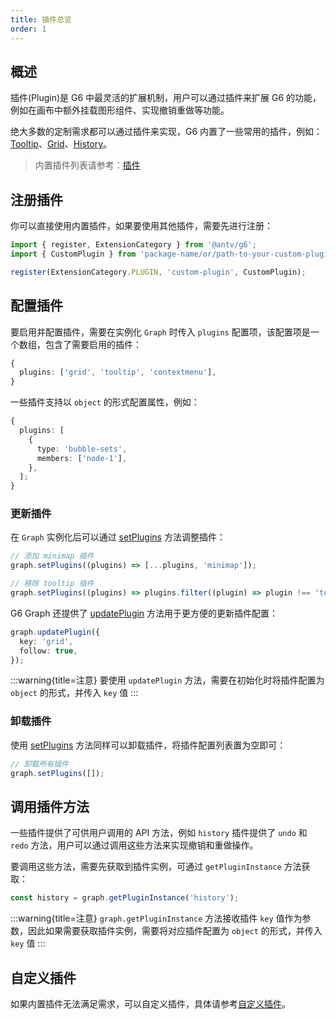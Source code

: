 ```yaml
---
title: 插件总览
order: 1
---
```


## 概述

插件(Plugin)是 G6 中最灵活的扩展机制，用户可以通过插件来扩展 G6 的功能，例如在画布中额外挂载图形组件、实现撤销重做等功能。

绝大多数的定制需求都可以通过插件来实现，G6 内置了一些常用的插件，例如：[Tooltip](/manual/plugin/build-in/tooltip)、[Grid](/manual/plugin/build-in/grid)、[History](/manual/plugin/build-in/history)。

> 内置插件列表请参考：[插件](/manual/plugin/build-in/overview)

## 注册插件

你可以直接使用内置插件，如果要使用其他插件，需要先进行注册：

```typescript
import { register, ExtensionCategory } from '@antv/g6';
import { CustomPlugin } from 'package-name/or/path-to-your-custom-plugin';

register(ExtensionCategory.PLUGIN, 'custom-plugin', CustomPlugin);
```

## 配置插件

要启用并配置插件，需要在实例化 `Graph` 时传入 `plugins` 配置项，该配置项是一个数组，包含了需要启用的插件：

```typescript
{
  plugins: ['grid', 'tooltip', 'contextmenu'],
}
```

一些插件支持以 `object` 的形式配置属性，例如：

```typescript
{
  plugins: [
    {
      type: 'bubble-sets',
      members: ['node-1'],
    },
  ];
}
```

### 更新插件

在 `Graph` 实例化后可以通过 [setPlugins](/api/plugin#graphsetpluginsplugins) 方法调整插件：

```typescript
// 添加 minimap 插件
graph.setPlugins((plugins) => [...plugins, 'minimap']);

// 移除 tooltip 插件
graph.setPlugins((plugins) => plugins.filter((plugin) => plugin !== 'tooltip'));
```

G6 Graph 还提供了 [updatePlugin](/api/plugin#graphupdatepluginplugin) 方法用于更方便的更新插件配置：

```typescript
graph.updatePlugin({
  key: 'grid',
  follow: true,
});
```

:::warning{title=注意}
要使用 `updatePlugin` 方法，需要在初始化时将插件配置为 `object` 的形式，并传入 `key` 值
:::

### 卸载插件

使用 [setPlugins](/api/plugin#graphsetpluginsplugins) 方法同样可以卸载插件，将插件配置列表置为空即可：

```typescript
// 卸载所有插件
graph.setPlugins([]);
```

## 调用插件方法

一些插件提供了可供用户调用的 API 方法，例如 `history` 插件提供了 `undo` 和 `redo` 方法，用户可以通过调用这些方法来实现撤销和重做操作。

要调用这些方法，需要先获取到插件实例，可通过 `getPluginInstance` 方法获取：

```js
const history = graph.getPluginInstance('history');
```

:::warning{title=注意}
`graph.getPluginInstance` 方法接收插件 `key` 值作为参数，因此如果需要获取插件实例，需要将对应插件配置为 `object` 的形式，并传入 `key` 值
:::

## 自定义插件

如果内置插件无法满足需求，可以自定义插件，具体请参考[自定义插件](/manual/plugin/custom-plugin)。
